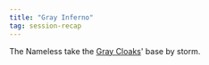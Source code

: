 ```yaml
---
title: "Gray Inferno"
tag: session-recap
---
```

The Nameless take the [Gray Cloaks](/wiki/factions#gray-cloaks)' base by storm.